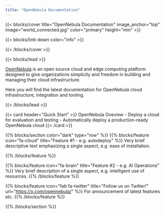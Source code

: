 ```yaml
---
title: "OpenNebula Documentation"
---
```


{{< blocks/cover title="OpenNebula Documentation" image_anchor="top" image="world_connected.jpg" color="primary" height="min" >}}

{{< blocks/link-down color="info" >}}

{{< /blocks/cover >}}

{{< blocks/lead >}}
<p> <a href="https://opennebula.io">OpenNebula</a> is an open source cloud and edge computing platform designed to give organizations simplicity and freedom in building and managing their cloud infrastructure.</p>

<p>Here you will find the latest documentation for OpenNebula cloud infrastructure, integration and tooling.</p>

{{< /blocks/lead >}}

{{< card header="Quick Start" >}}
OpenNebula Oveview - Deploy a cloud for evaluation and testing - Automatically deploy a production-ready OpenNebula cloud
{{< /card >}}

{{% blocks/section color="dark" type="row" %}}
{{% blocks/feature icon="fa-cloud" title="Feature #1 - e.g. autodeploy" %}}
Very brief descriptive text emphasizing a single aspect, e.g. ease of installation.

{{% /blocks/feature %}}


{{% blocks/feature icon="fa-brain" title="Feature #2 - e.g. AI Operations" %}}
Very brief description of a single aspect, e.g. intelligent use of resources.
{{% /blocks/feature %}}


{{% blocks/feature icon="fab fa-twitter" title="Follow us on Twitter!" url="https://x.com/opennebula/" %}}
For announcement of latest features etc.
{{% /blocks/feature %}}


{{% /blocks/section %}}

